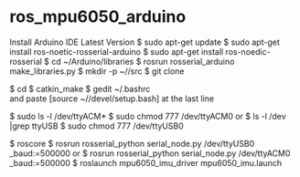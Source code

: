 # ros_mpu6050_arduino
Install Arduino IDE Latest Version
$ sudo apt-get update
$ sudo apt-get install ros-noetic-rosserial-arduino
$ sudo apt-get install ros-noedic-rosserial
$ cd ~/Arduino/libraries
$ rosrun rosserial_arduino make_libraries.py
$ mkdir -p ~/<work space>/src
$ git clone 

$ cd <work space>
$ catkin_make
$ gedit ~/.bashrc  
and paste [source ~/<work space>/devel/setup.bash] at the last line

$ sudo ls -l /dev/ttyACM* 
$ sudo chmod 777 /dev/ttyACM0
or
$ ls -l /dev |grep ttyUSB
$ sudo chmod 777 /dev/ttyUSB0

$ roscore 
$ rosrun rosserial_python serial_node.py /dev/ttyUSB0 _baud:=500000
or 
$ rosrun rosserial_python serial_node.py /dev/ttyACM0 _baud:=500000
$ roslaunch mpu6050_imu_driver mpu6050_imu.launch
